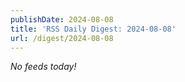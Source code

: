```yaml
---
publishDate: 2024-08-08
title: 'RSS Daily Digest: 2024-08-08'
url: /digest/2024-08-08
---
```


_No feeds today!_
